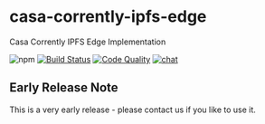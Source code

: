 # casa-corrently-ipfs-edge
Casa Corrently IPFS Edge Implementation

![npm](https://img.shields.io/npm/dw/casa-corrently-ipfs-edge) [![Build Status](https://travis-ci.com/energychain/casa-corrently-ipfs-edge.svg?branch=master)](https://travis-ci.com/energychain/casa-corrently-ipfs-edge) [![Code Quality](https://www.code-inspector.com/project/12872/score/svg)](https://frontend.code-inspector.com/public/project/12872/casa-corrently-ipfs-edge/dashboard) [![chat](https://img.shields.io/badge/chat-support-brightgreen)](https://tawk.to/chat/5c53189451410568a109843f/default)

## Early Release Note
This is a very early release - please contact us if you like to use it.

